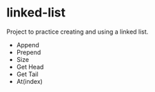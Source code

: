 # linked-list

Project to practice creating and using a linked list.

- Append
- Prepend
- Size
- Get Head
- Get Tail
- At(index)

